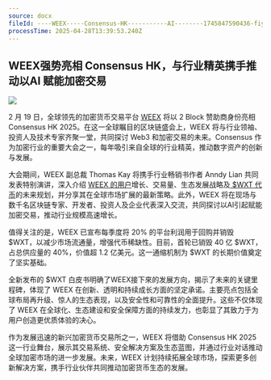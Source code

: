 ```yaml
---
source: docx
fileId: ----WEEX-----Consensus-HK-----------AI--------1745847590436-fiy8z7
processTime: 2025-04-28T13:39:53.240Z
---
```


## <a id="_ttg0mweo9odq"></a>**WEEX强势亮相 Consensus HK，与行业精英携手推动以AI 赋能加密交易**

![](https://files.blocktempo.ai/images/----WEEX-----Consensus-HK-----------AI--------1745847590436-fiy8z7-1745847592070-z5r08c.png)



2 月 19 日，全球领先的加密货币交易平台 [WEEX](https://app.sensor.weex.tech:8106/t/wo) 将以 2 Block 赞助商身份亮相 Consensus HK 2025。在这一全球瞩目的区块链盛会上，WEEX 将与行业领袖、投资人及技术专家齐聚一堂，共同探讨 Web3 和加密交易的未来。Consensus 作为加密行业的重要大会之一，每年吸引来自全球的行业精英，推动数字资产的创新与发展。

大会期间，WEEX 副总裁 Thomas Kay 将携手行业畅销书作者 Anndy Lian 共同发表特别演讲，深入介绍 [WEEX 的用户](https://app.sensor.weex.tech:8106/t/7o)增长、交易量、生态发展战略及[ $WXT 代币](https://app.sensor.weex.tech:8106/t/vo)的未来规划，并分享其在全球市场扩展的最新策略。此外，WEEX 将在现场与数千名区块链专家、开发者、投资人及企业代表深入交流，共同探讨以AI引起赋能加密交易，推动行业规模高速增长。

值得关注的是，WEEX 已宣布每季度将 20% 的平台利润用于回购并销毁 $WXT，以减少市场流通量，增强代币稀缺性。目前，首轮已销毁 40 亿 $WXT，占总供应量的 40%，价值超 1.2 亿美元。这一通缩机制为 $WXT 的长期价值奠定了坚实基础。

全新发布的 $WXT 白皮书明确了WEEX接下來的发展方向，揭示了未来的关键里程碑，体现了 WEEX 在创新、透明和持续成长方面的坚定承诺。主要亮点包括全球布局再升级、惊人的生态表现，以及安全性和可靠性的全面提升。这些不仅体现了 WEEX 在全球化、生态建设和安全保障方面的持续发力，也彰显了其致力于为用户创造更优质体验的决心。

作为发展迅速的新兴加密货币交易所之一，WEEX 将借助 Consensus HK 2025 这一行业舞台，展示其交易系统、安全解决方案及生态蓝图，并通过行业对话推动全球加密市场的进一步发展。未来，WEEX 计划持续拓展全球市场，探索更多创新解决方案，携手行业伙伴共同推动加密货币生态的发展。

